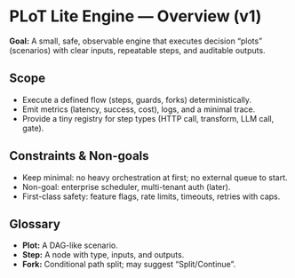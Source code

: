 # PLoT Lite Engine — Overview (v1)
**Goal:** A small, safe, observable engine that executes decision “plots” (scenarios) with clear inputs, repeatable steps, and auditable outputs.

## Scope
- Execute a defined flow (steps, guards, forks) deterministically.
- Emit metrics (latency, success, cost), logs, and a minimal trace.
- Provide a tiny registry for step types (HTTP call, transform, LLM call, gate).

## Constraints & Non-goals
- Keep minimal: no heavy orchestration at first; no external queue to start.
- Non-goal: enterprise scheduler, multi-tenant auth (later).
- First-class safety: feature flags, rate limits, timeouts, retries with caps.

## Glossary
- **Plot:** A DAG-like scenario.
- **Step:** A node with type, inputs, and outputs.
- **Fork:** Conditional path split; may suggest “Split/Continue”.
